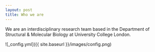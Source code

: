 ```yaml
---
layout: post
title: Who we are
---
```


We are an interdisciplinary research team based in the Department of Structural & Molecular Biology at University College London.

![_config.yml]({{ site.baseurl }}/images/config.png)
